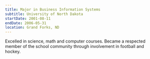 ```yaml
---
title: Major in Business Information Systems
subtitle: University of North Dakota
startDate: 2001-08-11
endDate: 2006-05-31
location: Grand Forks, ND
---
```


Excelled in science, math and computer courses. Became a respected member of the school community through involvement in football and hockey.
